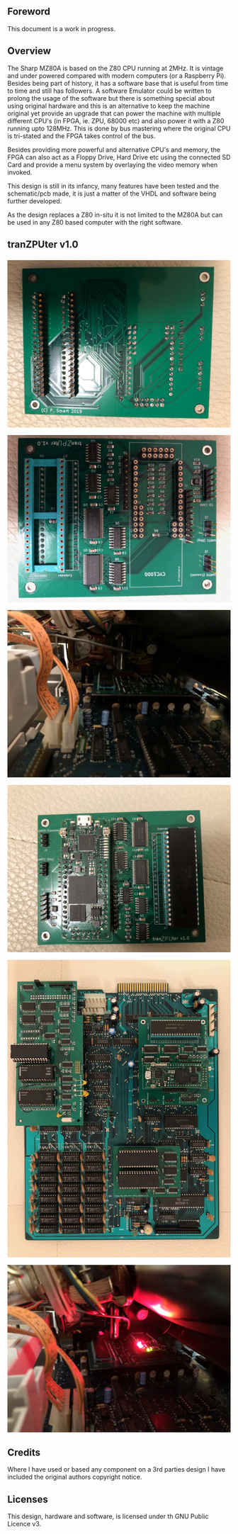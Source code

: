 ## Foreword

This document is a work in progress.



## Overview

The Sharp MZ80A is based on the Z80 CPU running at 2MHz. It is vintage and under powered compared with modern computers (or a Raspberry Pi). Besides being part of history, it has a software base that is useful from time to time and still has followers. A software Emulator could be written to prolong the usage of the software but there is something special about using original hardware and this is an alternative to keep the machine original yet provide an upgrade that can power the machine with multiple different CPU's (in FPGA, ie. ZPU, 68000 etc) and also power it with a Z80 running upto 128MHz. This is done by bus mastering where the original CPU is tri-stated and the FPGA takes control of the bus.

Besides providing more powerful and alternative CPU's and memory, the FPGA can also act as a Floppy Drive, Hard Drive etc using the connected SD Card and provide a menu system by overlaying the video memory when invoked.

This design is still in its infancy, many features have been tested and the schematic/pcb made, it is just a matter of the VHDL and software being further developed.

As the design replaces a Z80 in-situ it is not limited to the MZ80A but can be used in any Z80 based computer with the right software.



## tranZPUter v1.0


##### 

![alt text](https://github.com/pdsmart/tranZPUter/blob/master/docs/IMG_9630.jpg)

![alt text](https://github.com/pdsmart/tranZPUter/blob/master/docs/IMG_9631.jpg)

![alt text](https://github.com/pdsmart/tranZPUter/blob/master/docs/IMG_9636.jpg)

![alt text](https://github.com/pdsmart/tranZPUter/blob/master/docs/IMG_9637.jpg)

![alt text](https://github.com/pdsmart/tranZPUter/blob/master/docs/IMG_9681.jpg)

![alt text](https://github.com/pdsmart/tranZPUter/blob/master/docs/IMG_9640.jpg)





## Credits

Where I have used or based any component on a 3rd parties design I have included the original authors copyright notice.



## Licenses

This design, hardware and software, is licensed under th GNU Public Licence v3.


